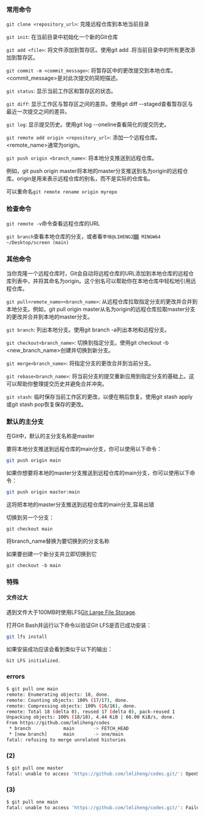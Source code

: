 ### 常用命令
`git clone <repository_url>`: 克隆远程仓库到本地当前目录

`git init`: 在当前目录中初始化一个新的Git仓库

`git add <file>`: 将文件添加到暂存区。使用git add .将当前目录中的所有更改添加到暂存区。

`git commit -m <commit_message>`: 将暂存区中的更改提交到本地仓库。<commit_message>是对此次提交的简短描述。

`git status`: 显示当前工作区和暂存区的状态。

`git diff`: 显示工作区与暂存区之间的差异。使用git diff --staged查看暂存区与最近一次提交之间的差异。

`git log`: 显示提交历史。使用git log --oneline查看简化的提交历史。

`git remote add origin <repository_url>`: 添加一个远程仓库。<remote_name>通常为origin。

`git push origin <branch_name>`: 将本地分支推送到远程仓库。

例如，git push origin master将本地的master分支推送到名为origin的远程仓库。origin是用来表示远程仓库的别名，而不是实际的仓库名。

可以重命名`git remote rename origin myrepo`
### 检查命令
`git remote -v`命令查看远程仓库的URL

`git branch`查看本地仓库的分支，或者看`李恒@LIHENG2▒▒ MINGW64 ~/Desktop/screen (main)`
### 其他命令
当你克隆一个远程仓库时，Git会自动将远程仓库的URL添加到本地仓库的远程仓库列表中，并将其命名为origin。这个别名可以帮助你在本地仓库中轻松地引用远程仓库。

`git pull<remote_name><branch_name>`: 从远程仓库拉取指定分支的更改并合并到本地分支。例如，git pull origin master从名为origin的远程仓库拉取master分支的更改并合并到本地的master分支。

`git branch`: 列出本地分支。使用git branch -a列出本地和远程分支。

`git checkout<branch_name>`: 切换到指定分支。使用git checkout -b <new_branch_name>创建并切换到新分支。

`git merge<branch_name>`: 将指定分支的更改合并到当前分支。

`git rebase<branch_name>`: 将当前分支的提交重新应用到指定分支的基础上。这可以帮助你整理提交历史并避免合并冲突。

`git stash`: 临时保存当前工作区的更改，以便在稍后恢复。使用git stash apply或git stash pop恢复保存的更改。
### 默认的主分支
在Git中，默认的主分支名称是master

要将本地分支推送到远程仓库的main分支，你可以使用以下命令：
```bash
git push origin main
```
如果你想要将本地的master分支推送到远程仓库的main分支，你可以使用以下命令：
```bash
git push origin master:main
```
这将把本地的master分支推送到远程仓库的main分支,容易出错

切换到另一个分支：
```
git checkout main
```
将branch_name替换为要切换到的分支名称

如果要创建一个新分支并立即切换到它
```
git checkout -b main
```

### 特殊
#### 文件过大
遇到文件大于100MB时使用LFS[Git Large File Storage](https://git-lfs.github.com/).

打开Git Bash并运行以下命令以验证Git LFS是否已成功安装：
```bash
git lfs install
```
如果安装成功应该会看到类似于以下的输出：
```bash
Git LFS initialized.
```

### errors
```bash
$ git pull one main
remote: Enumerating objects: 18, done.
remote: Counting objects: 100% (17/17), done.
remote: Compressing objects: 100% (16/16), done.
remote: Total 18 (delta 0), reused 17 (delta 0), pack-reused 1
Unpacking objects: 100% (18/18), 4.44 KiB | 66.00 KiB/s, done.
From https://github.com/lmliheng/codes
 * branch            main       -> FETCH_HEAD
 * [new branch]      main       -> one/main
fatal: refusing to merge unrelated histories
```
### (2)
```bash
$ git pull one master
fatal: unable to access 'https://github.com/lmliheng/codes.git/': OpenSSL SSL_read: SSL_ERROR_SYSCALL, errno 0
```
### (3)
```bash
$ git pull one main
fatal: unable to access 'https://github.com/lmliheng/codes.git/': Failed to connect to github.com port 443 after 21104 ms: Couldn't connect to server
```